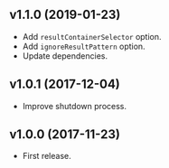 v1.1.0 (2019-01-23)
-------------------

- Add `resultContainerSelector` option.
- Add `ignoreResultPattern` option.
- Update dependencies.


v1.0.1 (2017-12-04)
-------------------

- Improve shutdown process.


v1.0.0 (2017-11-23)
--------------------

- First release.
